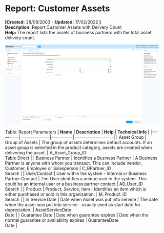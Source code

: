 # Report: Customer Assets

**[Created:** 28/08/2003 - **Updated:** 17/02/2022 **]**  
**Description:** Report Customer Assets with Delivery Count  
**Help:** The report lists the assets of business partners with the total asset delivery count.  

![](/img/docs/manual/CustomerAssets-Report_iDempiere_v12.0.0.png)

Table: Report Parameters
| **Name** | **Description** | **Help** | **Technical Info** |
|----------|---------------|-----------|--------------------|
| Asset Group | Group of Assets | The group of assets determines default accounts.  If an asset group is selected in the product category, assets are created when delivering the asset. | A_Asset_Group_ID<br/>Table Direct | 
| Business Partner | Identifies a Business Partner | A Business Partner is anyone with whom you transact.  This can include Vendor, Customer, Employee or Salesperson | C_BPartner_ID<br/>Search | 
| User/Contact | User within the system - Internal or Business Partner Contact | The User identifies a unique user in the system. This could be an internal user or a business partner contact | AD_User_ID<br/>Search | 
| Product | Product, Service, Item | Identifies an item which is either purchased or sold in this organization. | M_Product_ID<br/>Search | 
| In Service Date | Date when Asset was put into service | The date when the asset was put into service - usually used as start date for depreciation. | AssetServiceDate<br/>Date | 
| Guarantee Date | Date when guarantee expires | Date when the normal guarantee or availability expires | GuaranteeDate<br/>Date | 


